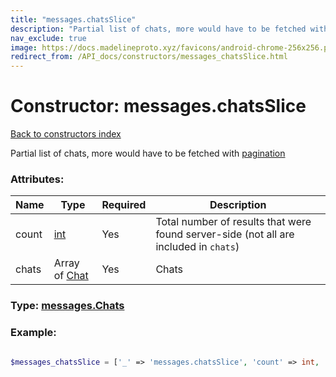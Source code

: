 ```yaml
---
title: "messages.chatsSlice"
description: "Partial list of chats, more would have to be fetched with pagination"
nav_exclude: true
image: https://docs.madelineproto.xyz/favicons/android-chrome-256x256.png
redirect_from: /API_docs/constructors/messages_chatsSlice.html
---
```

# Constructor: messages.chatsSlice  
[Back to constructors index](/API_docs/constructors/index.html)



Partial list of chats, more would have to be fetched with [pagination](https://core.telegram.org/api/offsets)

### Attributes:

| Name     |    Type       | Required | Description |
|----------|---------------|----------|-------------|
|count|[int](/API_docs/types/int.html) | Yes|Total number of results that were found server-side (not all are included in `chats`)|
|chats|Array of [Chat](/API_docs/types/Chat.html) | Yes|Chats|



### Type: [messages.Chats](/API_docs/types/messages.Chats.html)


### Example:

```php

$messages_chatsSlice = ['_' => 'messages.chatsSlice', 'count' => int, 'chats' => [Chat, Chat]];
```  
